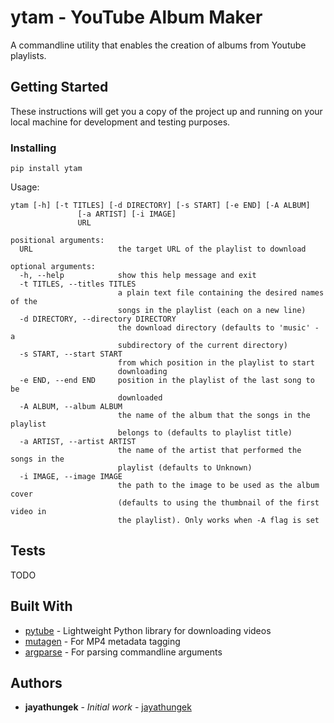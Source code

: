 # ytam - YouTube Album Maker

A commandline utility that enables the creation of albums from Youtube playlists.

## Getting Started

These instructions will get you a copy of the project up and running on your local machine for development and testing purposes. <!-- See deployment for notes on how to deploy the project on a live system. -->
<!-- 
### Prerequisites



```

``` -->

### Installing

```
pip install ytam
```

Usage:

```
ytam [-h] [-t TITLES] [-d DIRECTORY] [-s START] [-e END] [-A ALBUM]
               [-a ARTIST] [-i IMAGE]
               URL

positional arguments:
  URL                   the target URL of the playlist to download

optional arguments:
  -h, --help            show this help message and exit
  -t TITLES, --titles TITLES
                        a plain text file containing the desired names of the
                        songs in the playlist (each on a new line)
  -d DIRECTORY, --directory DIRECTORY
                        the download directory (defaults to 'music' - a
                        subdirectory of the current directory)
  -s START, --start START
                        from which position in the playlist to start
                        downloading
  -e END, --end END     position in the playlist of the last song to be
                        downloaded
  -A ALBUM, --album ALBUM
                        the name of the album that the songs in the playlist
                        belongs to (defaults to playlist title)
  -a ARTIST, --artist ARTIST
                        the name of the artist that performed the songs in the
                        playlist (defaults to Unknown)
  -i IMAGE, --image IMAGE
                        the path to the image to be used as the album cover
                        (defaults to using the thumbnail of the first video in
                        the playlist). Only works when -A flag is set 
```

## Tests
TODO
<!-- ## Running the tests

Explain how to run the automated tests for this system

### Break down into end to end tests

Explain what these tests test and why

```
Give an example
```

### And coding style tests

Explain what these tests test and why

```
Give an example
```

## Deployment

Add additional notes about how to deploy this on a live system -->

## Built With

* [pytube](http://github.com/nficano/pytube.git) - Lightweight Python library for downloading videos
* [mutagen](https://mutagen.readthedocs.io/en/latest/api/mp4.html) - For MP4 metadata tagging
* [argparse](https://docs.python.org/3/library/argparse.html) - For parsing commandline arguments
<!-- ## Contributing

Please read [CONTRIBUTING.md](https://gist.github.com/PurpleBooth/b24679402957c63ec426) for details on our code of conduct, and the process for submitting pull requests to us.

## Versioning

We use [SemVer](http://semver.org/) for versioning. For the versions available, see the [tags on this repository](https://github.com/your/project/tags). 
 -->
## Authors

* **jayathungek** - *Initial work* - [jayathungek](https://github.com/jayathungek)

<!-- See also the list of [contributors](https://github.com/your/project/contributors) who participated in this project. -->

<!-- ## License

This project is licensed under the MIT License - see the [LICENSE.md](LICENSE.md) file for details -->

<!-- ## Acknowledgments

* Hat tip to anyone whose code was used
* Inspiration
* etc
 -->